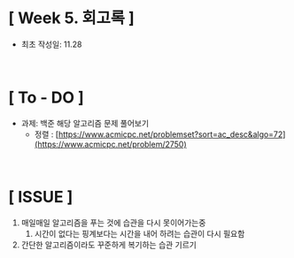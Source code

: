 # [ Week 5. 회고록 ]
- 최초 작성일: 11.28

<br/>

# [ To - DO ]
- 과제: 백준 해당 알고리즘 문제 풀어보기
    - 정렬 : [https://www.acmicpc.net/problemset?sort=ac_desc&algo=72](https://www.acmicpc.net/problem/2750)


<br/>

# [ ISSUE ]

1. 매일매일 알고리즘을 푸는 것에 습관을 다시 못이어가는중
   1. 시간이 없다는 핑계보다는 시간을 내어 하려는 습관이 다시 필요함 
2. 간단한 알고리즘이라도 꾸준하게 복기하는 습관 기르기
